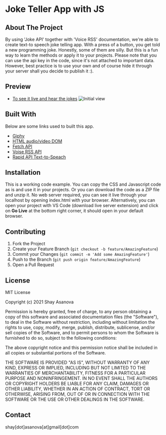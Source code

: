 # Joke Teller App with JS

## About The Project

By using 'Joke API' together with 'Voice RSS' documentation, we're able to create text-to speech joke telling app. With a press of a button, you get told a new programming joke. Honestly, some of them are silly. But this is a fun way to learn the methods or apply it to your projects.
Please note that you can use the api key in the code, since it's not attached to important data. However, best practice is to use your own and of course hide it through your server shall you decide to publish it :).

## Preview

- [To see it live and hear the jokes](https://shay122990.github.io/Joke-Teller-with-JS/)
  ![Initial view](/media/image1.gif)

## Built With

Below are some links used to built this app.

- [Giphy](https://giphy.com/)
- [HTML audio/video DOM](https://www.w3schools.com/tags/ref_av_dom.asp)
- [Fetch API](https://developer.mozilla.org/en-US/docs/Web/API/Fetch_API)
- [Voise RSS API](http://www.voicerss.org/api/)
- [Rapid API Text-to-Speach](https://rapidapi.com/collection/best-text-to-speech-apis)

## Installation

This is a working code example.
You can copy the CSS and Javascript code as is and use it in your projects.
Or you can download the code as a ZIP file and unzip it. No web server required, you can see it live through your localhost by opening index.html with your browser. Alternatively, you can open your project with VS Code (download live server extension) and click on **Go Live** at the bottom right corner, it should open in your default browser.

## Contributing

1. Fork the Project
2. Create your Feature Branch (`git checkout -b feature/AmazingFeature`)
3. Commit your Changes (`git commit -m 'Add some AmazingFeature'`)
4. Push to the Branch (`git push origin feature/AmazingFeature`)
5. Open a Pull Request

## License

MIT License

Copyright (c) 2021 Shay Asanova

Permission is hereby granted, free of charge, to any person obtaining a copy
of this software and associated documentation files (the "Software"), to deal
in the Software without restriction, including without limitation the rights
to use, copy, modify, merge, publish, distribute, sublicense, and/or sell
copies of the Software, and to permit persons to whom the Software is
furnished to do so, subject to the following conditions:

The above copyright notice and this permission notice shall be included in all
copies or substantial portions of the Software.

THE SOFTWARE IS PROVIDED "AS IS", WITHOUT WARRANTY OF ANY KIND, EXPRESS OR
IMPLIED, INCLUDING BUT NOT LIMITED TO THE WARRANTIES OF MERCHANTABILITY,
FITNESS FOR A PARTICULAR PURPOSE AND NONINFRINGEMENT. IN NO EVENT SHALL THE
AUTHORS OR COPYRIGHT HOLDERS BE LIABLE FOR ANY CLAIM, DAMAGES OR OTHER
LIABILITY, WHETHER IN AN ACTION OF CONTRACT, TORT OR OTHERWISE, ARISING FROM,
OUT OF OR IN CONNECTION WITH THE SOFTWARE OR THE USE OR OTHER DEALINGS IN THE
SOFTWARE.

## Contact

shay[dot]asanova[at]gmail[dot]com
